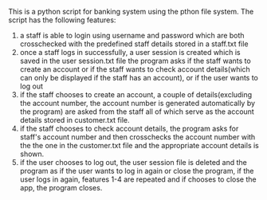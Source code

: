 This is a python script for banking system using the pthon file system. The script has the following features:
1. a staff is able to login using username and password which are both crosschecked with the predefined staff details stored in a staff.txt file
2. once a staff logs in successfully, a user session is created which is saved in the user session.txt file the program asks if the staff wants to create an account or if the staff wants to check account details(which can only be displayed if the staff has an account), or if the user wants to log out
3. if the staff chooses to create an account, a couple of details(excluding the account number, the account number is generated automatically by the program) are asked from the staff all of which serve as the account details stored in customer.txt file.
4. if the staff chooses to check account details, the program asks for staff's account number and then crosschecks the account number with the the one in the customer.txt file and the appropriate account details is shown.
5. if the user chooses to log out, the user session file is deleted and the program as if the user wants to log in again or close the program, if the user logs in again, features 1-4 are repeated and if chooses to close the app, the program closes. 
